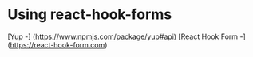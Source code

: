 # Using react-hook-forms

[Yup -] (https://www.npmjs.com/package/yup#api)
[React Hook Form -] (https://react-hook-form.com)

